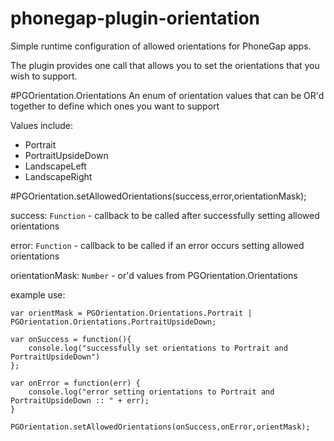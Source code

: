 # phonegap-plugin-orientation
Simple runtime configuration of allowed orientations for PhoneGap apps.

The plugin provides one call that allows you to set the orientations that you wish to support.

#PGOrientation.Orientations
An enum of orientation values that can be OR'd together to define which ones you want to support

Values include: 
- Portrait
- PortraitUpsideDown
- LandscapeLeft
- LandscapeRight


#PGOrientation.setAllowedOrientations(success,error,orientationMask);

success: `Function` - callback to be called after successfully setting allowed orientations

error: `Function` - callback to be called if an error occurs setting allowed orientations

orientationMask: `Number` - or'd values from PGOrientation.Orientations

example use:

    var orientMask = PGOrientation.Orientations.Portrait | PGOrientation.Orientations.PortraitUpsideDown;

    var onSuccess = function(){
        console.log("successfully set orientations to Portrait and PortraitUpsideDown")
    };

    var onError = function(err) {
        console.log("error setting orientations to Portrait and PortraitUpsideDown :: " + err);
    }

    PGOrientation.setAllowedOrientations(onSuccess,onError,orientMask);


